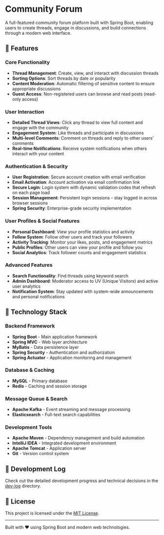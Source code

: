 # Community Forum

A full-featured community forum platform built with Spring Boot, enabling users to create threads, engage in discussions, and build connections through a modern web interface.

## 🌟 Features

### Core Functionality
- **Thread Management**: Create, view, and interact with discussion threads
- **Sorting Options**: Sort threads by date or popularity
- **Content Moderation**: Automatic filtering of sensitive content to ensure appropriate discussions
- **Guest Access**: Non-registered users can browse and read posts (read-only access)

### User Interaction
- **Detailed Thread Views**: Click any thread to view full content and engage with the community
- **Engagement System**: Like threads and participate in discussions
- **Multi-level Comments**: Comment on threads and reply to other users' comments
- **Real-time Notifications**: Receive system notifications when others interact with your content

### Authentication & Security
- **User Registration**: Secure account creation with email verification
- **Email Activation**: Account activation via email confirmation link
- **Secure Login**: Login system with dynamic validation codes that refresh on each page load
- **Session Management**: Persistent login sessions - stay logged in across browser sessions
- **Spring Security**: Enterprise-grade security implementation

### User Profiles & Social Features
- **Personal Dashboard**: View your profile statistics and activity
- **Follow System**: Follow other users and track your followers
- **Activity Tracking**: Monitor your likes, posts, and engagement metrics
- **Public Profiles**: Other users can view your profile and follow you
- **Social Analytics**: Track follower counts and engagement statistics

### Advanced Features
- **Search Functionality**: Find threads using keyword search
- **Admin Dashboard**: Moderator access to UV (Unique Visitors) and active user analytics
- **Notification System**: Stay updated with system-wide announcements and personal notifications

## 🔧 Technology Stack

### Backend Framework
- **Spring Boot** - Main application framework
- **Spring MVC** - Web layer architecture
- **MyBatis** - Data persistence layer
- **Spring Security** - Authentication and authorization
- **Spring Actuator** - Application monitoring and management

### Database & Caching
- **MySQL** - Primary database
- **Redis** - Caching and session storage

### Message Queue & Search
- **Apache Kafka** - Event streaming and message processing
- **Elasticsearch** - Full-text search capabilities

### Development Tools
- **Apache Maven** - Dependency management and build automation
- **IntelliJ IDEA** - Integrated development environment
- **Apache Tomcat** - Application server
- **Git** - Version control system

## 📖 Development Log

Check out the detailed development progress and technical decisions in the [dev-log](community/dev-log) directory.

## 📄 License

This project is licensed under the [MIT License](LICENSE).

---

Built with ❤️ using Spring Boot and modern web technologies.
